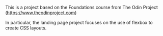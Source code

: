 This is a project based on the Foundations course from The Odin Project (https://www.theodinproject.com)

In particular, the landing page project focuses on the use of flexbox to create CSS layouts.